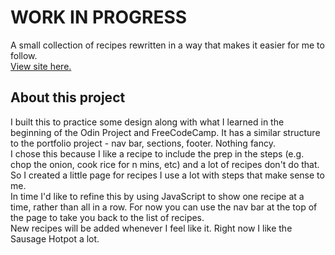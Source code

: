 # WORK IN PROGRESS
A small collection of recipes rewritten in a way that makes it easier for me to follow.<br>
<a href="https://mchlol.github.io/recipes">View site here.</a>
<br>
<h2>About this project</h2>
I built this to practice some design along with what I learned in the beginning of the Odin Project and FreeCodeCamp. It has a similar structure to the portfolio project - nav bar, sections, footer. Nothing fancy.<br>
I chose this because I like a recipe to include the prep in the steps (e.g. chop the onion, cook rice for n mins, etc) and a lot of recipes don't do that. So I created a little page for recipes I use a lot with steps that make sense to me.<br>
In time I'd like to refine this by using JavaScript to show one recipe at a time, rather than all in a row.
For now you can use the nav bar at the top of the page to take you back to the list of recipes.<br>
New recipes will be added whenever I feel like it. Right now I like the Sausage Hotpot a lot.<br>
<br>

